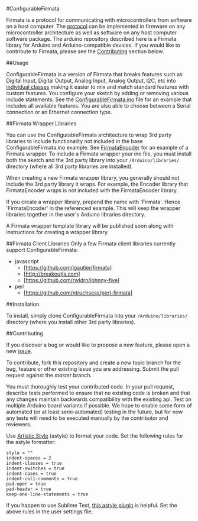 #ConfigurableFirmata

Firmata is a protocol for communicating with microcontrollers from software on a host computer. The [protocol](https://github.com/firmata/protocol) can be implemented in firmware on any microcontroller architecture as well as software on any host computer software package. The arduino repository described here is a Firmata library for Arduino and Arduino-compatible devices. If you would like to contribute to Firmata, please see the [Contributing](#contributing) section below.


##Usage

ConfigurableFirmata is a version of Firmata that breaks features such as Digital Input, Digital Output, Analog Input, Analog Output, I2C, etc into [individual classes](https://github.com/firmata/ConfigurableFirmata/tree/master/src) making it easier to mix and match standard features with custom features. You configure your sketch by adding or removing various include statements. See the [ConfigurableFirmata.ino](https://github.com/firmata/ConfigurableFirmata/blob/master/examples/ConfigurableFirmata/ConfigurableFirmata.ino) file for an example that includes all available features. You are also able to choose between a Serial connection or an Ethernet connection type.

##Firmata Wrapper Libraries

You can use the ConfigurableFirmata architecture to wrap 3rd party libraries to include
functionality not included in the base ConfigurableFirmata.ino example. See [FirmataEncoder](https://github.com/firmata/FirmataEncoder) for an example of a Firmata wrapper. To include a Firmata wrapper your
ino file, you must install both the sketch and the 3rd party library into your `/Arduino/libraries/`
directory (where all 3rd party libraries are installed).

When creating a new Firmata wrapper library, you generally should not include the 3rd party
library it wraps. For example, the Encoder library that FirmataEncoder wraps is not included with
the FirmataEncoder library.

If you create a wrapper library, prepend the name with 'Firmata'. Hence 'FirmataEncoder' in the
referenced example. This will keep the wrapper libraries together in the user's Arduino libraries
directory.

A Firmata wrapper template library will be published soon along with instructions for creating
a wrapper library.

##Firmata Client Libraries
Only a few Firmata client libraries currently support ConfigurableFirmata:

* javascript
  * [https://github.com/jgautier/firmata]
  * [http://breakoutjs.com]
  * [https://github.com/rwldrn/johnny-five]
* perl
  * [https://github.com/ntruchsess/perl-firmata]


##Installation

To install, simply clone ConfigurableFirmata into your `/Arduino/libraries/` directory (where you install other 3rd party libraries).


<a name="contributing" />
##Contributing

If you discover a bug or would like to propose a new feature, please open a new [issue](https://github.com/firmata/ConfigurableFirmata/issues?sort=created&state=open).

To contribute, fork this repository and create a new topic branch for the bug, feature or other existing issue you are addressing. Submit the pull request against the *master* branch.

You must thoroughly test your contributed code. In your pull request, describe tests performed to ensure that no existing code is broken and that any changes maintain backwards compatibility with the existing api. Test on multiple Arduino board variants if possible. We hope to enable some form of automated (or at least semi-automated) testing in the future, but for now any tests will need to be executed manually by the contributor and reviewers.

Use [Artistic Style](http://astyle.sourceforge.net/) (astyle) to format your code. Set the following rules for the astyle formatter:

```
style = ""
indent-spaces = 2
indent-classes = true
indent-switches = true
indent-cases = true
indent-col1-comments = true
pad-oper = true
pad-header = true
keep-one-line-statements = true
```

If you happen to use Sublime Text, [this astyle plugin](https://github.com/timonwong/SublimeAStyleFormatter) is helpful. Set the above rules in the user settings file.
